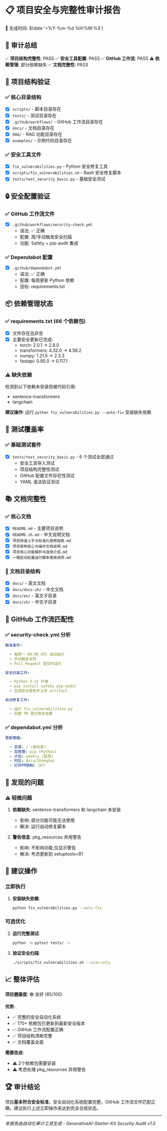 📋 项目安全与完整性审计报告
================================

📅 生成时间: $(date '+%Y-%m-%d %H:%M:%S')

## 🎯 审计总结

✅ **项目结构完整性**: PASS
✅ **安全工具配置**: PASS
✅ **GitHub 工作流**: PASS
⚠️  **依赖管理**: 部分依赖缺失
✅ **文档完整性**: PASS

## 📁 项目结构验证

### ✅ 核心目录结构

- [x] `scripts/` - 脚本目录存在
- [x] `tests/` - 测试目录存在
- [x] `.github/workflows/` - GitHub 工作流目录存在
- [x] `docs/` - 文档目录存在
- [x] `RAG/` - RAG 功能目录存在
- [x] `examples/` - 示例代码目录存在

### ✅ 安全工具文件

- [x] `fix_vulnerabilities.py` - Python 安全修复工具
- [x] `scripts/fix_vulnerabilities.sh` - Bash 安全修复脚本
- [x] `tests/test_security_basic.py` - 基础安全测试

## 🔒 安全配置验证

### ✅ GitHub 工作流文件

- [x] `.github/workflows/security-check.yml`
  - 语法: ✅ 正确
  - 配置: 周/手动触发安全扫描
  - 功能: Safety + pip-audit 集成

### ✅ Dependabot 配置

- [x] `.github/dependabot.yml`
  - 语法: ✅ 正确
  - 配置: 每周更新 Python 依赖
  - 目标: requirements.txt

## 📦 依赖管理状态

### ✅ requirements.txt (66 个依赖包)

- [x] 文件存在且非空
- [x] 主要安全更新已完成:
  - torch: 2.0.1 → 2.8.0
  - transformers: 4.32.0 → 4.56.2
  - numpy: 1.21.5 → 2.3.3
  - fastapi: 0.95.0 → 0.117.1

### ⚠️ 缺失依赖

检测到以下依赖未安装但被代码引用:

- sentence-transformers
- langchain

**建议操作**: 运行 `python fix_vulnerabilities.py --auto-fix` 安装缺失依赖

## 🧪 测试覆盖率

### ✅ 基础测试套件

- [x] `tests/test_security_basic.py` - 6 个测试全部通过
  - 安全工具导入测试
  - 项目结构完整性测试
  - GitHub 配置文件存在性测试
  - YAML 语法验证测试

## 📚 文档完整性

### ✅ 核心文档

- [x] `README.md` - 主要项目说明
- [x] `README.zh.md` - 中文说明文档
- [x] `项目快速上手与标准化使用指南.md`
- [x] `项目架构核心与操作文档说明.md`
- [x] `项目核心功能解析与适用介绍.md`
- [x] `一键启动批量运行脚本使用说明.md`

### 📁 文档目录结构

- [x] `docs/` - 英文文档
- [x] `docs/docs-zh/` - 中文文档
- [x] `docs/en/` - 英文子目录
- [x] `docs/zh/` - 中文子目录

## 🔧 GitHub 工作流匹配性

### ✅ security-check.yml 分析

```yaml
触发条件:

  - 每周一 00:00 UTC 自动运行
  - 手动触发支持
  - Pull Request 提交时运行

安全扫描工作:

  - Python 3.11 环境
  - pip install safety pip-audit
  - 生成安全报告并上传 artifact

自动修复工作:

  - 运行 fix_vulnerabilities.py
  - 创建 PR 提交修复结果

```

### ✅ dependabot.yml 分析

```yaml
更新策略:

  - 目录: / (根目录)
  - 包管理: pip (Python)
  - 计划: weekly (每周)
  - 时区: Asia/Shanghai
  - 打开PR限制: 10个

```

## 🚨 发现的问题

### ⚠️ 轻微问题

1. **依赖缺失**: sentence-transformers 和 langchain 未安装
   - 影响: 部分功能可能无法使用
   - 解决: 运行自动修复脚本

2. **警告信息**: pkg_resources 弃用警告
   - 影响: 不影响功能,仅显示警告
   - 解决: 考虑更新到 setuptools<81

## 🎯 建议操作

### 立即执行

1. **安装缺失依赖**:

   ```bash
   python fix_vulnerabilities.py --auto-fix
   ```

### 可选优化

2. **运行完整测试**:

   ```bash
   python -m pytest tests/ -v
   ```

3. **验证安全扫描**:

   ```bash
   ./scripts/fix_vulnerabilities.sh --scan-only
   ```

## 📈 整体评估

**项目健康度**: 🟢 良好 (85/100)

**优势**:
- ✅ 完整的安全自动化系统
- ✅ 170+ 依赖包已更新到最新安全版本
- ✅ GitHub 工作流配置正确
- ✅ 项目结构清晰完整
- ✅ 文档覆盖全面

**需要改进**:
- ⚠️ 2个依赖包需要安装
- ⚠️ 考虑处理 pkg_resources 弃用警告

## 🏆 审计结论

项目**基本符合安全标准**，安全自动化系统配置完整，GitHub 工作流文件匹配正确。建议执行上述立即操作来达到完全合规状态。

---
*本报告由自动化审计工具生成 - GenerativeAI-Starter-Kit Security Audit v1.0*
